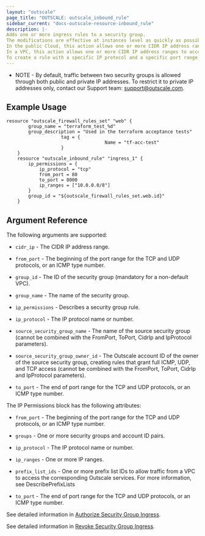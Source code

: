 ```yaml
---
layout: "outscale"
page_title: "OUTSCALE: outscale_inbound_rule"
sidebar_current: "docs-outscale-resource-inbound_rule"
description: |-
Adds one or more ingress rules to a security group.
The modifications are effective at instances level as quickly as possible, but a small delay may occur.
In the public Cloud, this action allows one or more CIDR IP address ranges to access a security group for your account, or allows one or more security groups (source groups) to access a security group for your own Outscale account or another one.
In a VPC, this action allows one or more CIDR IP address ranges to access a security group for your VPC, or allows one or more other security groups (source groups) to access a security group for your VPC. All the security groups must be for the same VPC.
To create a rule with a specific IP protocol and a specific port range, we recommand to use a set of IP permissions. We also recommand to specify the protocol in a set of IP permissions.
---
```


* NOTE - 
By default, traffic between two security groups is allowed through both public and private IP addresses. To restrict it to private IP addresses only, contact our Support team: support@outscale.com.

## Example Usage

```hcl
resource "outscale_firewall_rules_set" "web" {
		group_name = "terraform_test_%d"
		group_description = "Used in the terraform acceptance tests"
					tag = {
									Name = "tf-acc-test"
					}
	}
	resource "outscale_inbound_rule" "ingress_1" {
		ip_permissions = {
			ip_protocol = "tcp"
			from_port = 80
			to_port = 8000
			ip_ranges = ["10.0.0.0/8"]
		}
		group_id = "${outscale_firewall_rules_set.web.id}"
	}
```

## Argument Reference

The following arguments are supported:

* `cidr_ip` - The CIDR IP address range.

* `from_port` - The beginning of the port range for the TCP and UDP protocols, or an ICMP type number.

* `group_id` - The ID of the security group (mandatory for a non-default VPC).

* `group_name` - The name of the security group.

* `ip_permissions` - Describes a security group rule.

* `ip_protocol` - The IP protocol name or number.

* `source_security_group_name` - The name of the source security group (cannot be combined with the FromPort, ToPort, CidrIp and IpProtocol parameters).

* `source_security_group_owner_id` - The Outscale account ID of the owner of the source security group, creating rules that grant full ICMP, UDP, and TCP access (cannot be combined with the FromPort, ToPort, CidrIp and IpProtocol parameters).

* `to_port` - The end of port range for the TCP and UDP protocols, or an ICMP type number.


The IP Permissions block has the following attributes:

* `from_port` - The beginning of the port range for the TCP and UDP protocols, or an ICMP type number.

* `groups` - One or more security groups and account ID pairs.

* `ip_protocol` - The IP protocol name or number.

* `ip_ranges` - One or more IP ranges.

* `prefix_list_ids` - One or more prefix list IDs to allow traffic from a VPC to access the corresponding Outscale services. For more information, see DescribePrefixLists

* `to_port` - The end of port range for the TCP and UDP protocols, or an ICMP type number.



See detailed information in [Authorize Security Group Ingress](http://docs.outscale.com/api_fcu/operations/Action_AuthorizeSecurityGroupIngress_get.html#_api_fcu-action_authorizesecuritygroupingress_get).

See detailed information in [Revoke Security Group Ingress](http://docs.outscale.com/api_fcu/operations/Action_RevokeSecurityGroupIngress_get.html#_api_fcu-action_revokesecuritygroupingress_get).